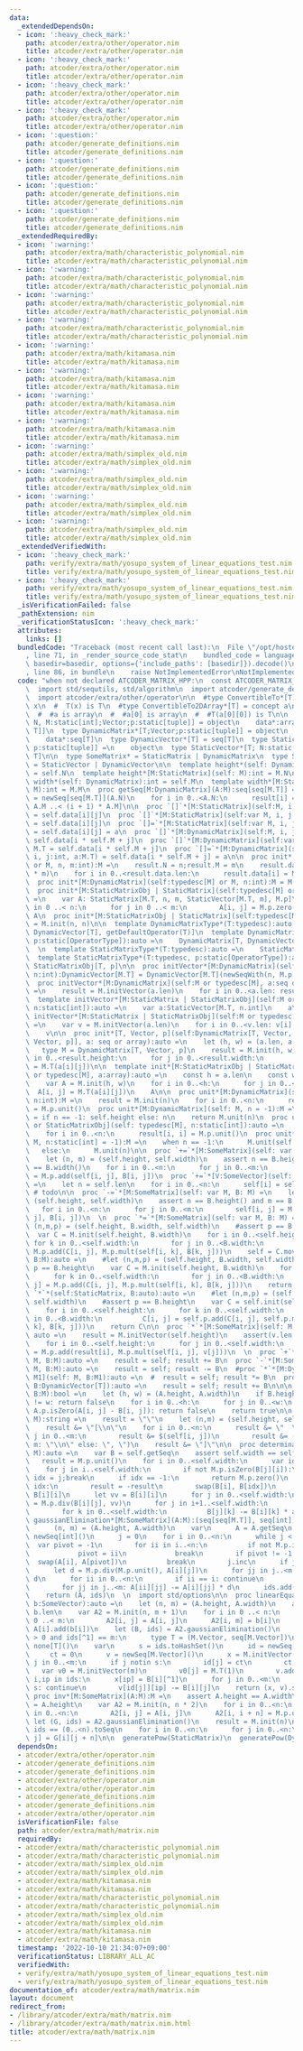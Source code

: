 ```yaml
---
data:
  _extendedDependsOn:
  - icon: ':heavy_check_mark:'
    path: atcoder/extra/other/operator.nim
    title: atcoder/extra/other/operator.nim
  - icon: ':heavy_check_mark:'
    path: atcoder/extra/other/operator.nim
    title: atcoder/extra/other/operator.nim
  - icon: ':heavy_check_mark:'
    path: atcoder/extra/other/operator.nim
    title: atcoder/extra/other/operator.nim
  - icon: ':heavy_check_mark:'
    path: atcoder/extra/other/operator.nim
    title: atcoder/extra/other/operator.nim
  - icon: ':question:'
    path: atcoder/generate_definitions.nim
    title: atcoder/generate_definitions.nim
  - icon: ':question:'
    path: atcoder/generate_definitions.nim
    title: atcoder/generate_definitions.nim
  - icon: ':question:'
    path: atcoder/generate_definitions.nim
    title: atcoder/generate_definitions.nim
  - icon: ':question:'
    path: atcoder/generate_definitions.nim
    title: atcoder/generate_definitions.nim
  _extendedRequiredBy:
  - icon: ':warning:'
    path: atcoder/extra/math/characteristic_polynomial.nim
    title: atcoder/extra/math/characteristic_polynomial.nim
  - icon: ':warning:'
    path: atcoder/extra/math/characteristic_polynomial.nim
    title: atcoder/extra/math/characteristic_polynomial.nim
  - icon: ':warning:'
    path: atcoder/extra/math/characteristic_polynomial.nim
    title: atcoder/extra/math/characteristic_polynomial.nim
  - icon: ':warning:'
    path: atcoder/extra/math/characteristic_polynomial.nim
    title: atcoder/extra/math/characteristic_polynomial.nim
  - icon: ':warning:'
    path: atcoder/extra/math/kitamasa.nim
    title: atcoder/extra/math/kitamasa.nim
  - icon: ':warning:'
    path: atcoder/extra/math/kitamasa.nim
    title: atcoder/extra/math/kitamasa.nim
  - icon: ':warning:'
    path: atcoder/extra/math/kitamasa.nim
    title: atcoder/extra/math/kitamasa.nim
  - icon: ':warning:'
    path: atcoder/extra/math/kitamasa.nim
    title: atcoder/extra/math/kitamasa.nim
  - icon: ':warning:'
    path: atcoder/extra/math/simplex_old.nim
    title: atcoder/extra/math/simplex_old.nim
  - icon: ':warning:'
    path: atcoder/extra/math/simplex_old.nim
    title: atcoder/extra/math/simplex_old.nim
  - icon: ':warning:'
    path: atcoder/extra/math/simplex_old.nim
    title: atcoder/extra/math/simplex_old.nim
  - icon: ':warning:'
    path: atcoder/extra/math/simplex_old.nim
    title: atcoder/extra/math/simplex_old.nim
  _extendedVerifiedWith:
  - icon: ':heavy_check_mark:'
    path: verify/extra/math/yosupo_system_of_linear_equations_test.nim
    title: verify/extra/math/yosupo_system_of_linear_equations_test.nim
  - icon: ':heavy_check_mark:'
    path: verify/extra/math/yosupo_system_of_linear_equations_test.nim
    title: verify/extra/math/yosupo_system_of_linear_equations_test.nim
  _isVerificationFailed: false
  _pathExtension: nim
  _verificationStatusIcon: ':heavy_check_mark:'
  attributes:
    links: []
  bundledCode: "Traceback (most recent call last):\n  File \"/opt/hostedtoolcache/Python/3.10.8/x64/lib/python3.10/site-packages/onlinejudge_verify/documentation/build.py\"\
    , line 71, in _render_source_code_stat\n    bundled_code = language.bundle(stat.path,\
    \ basedir=basedir, options={'include_paths': [basedir]}).decode()\n  File \"/opt/hostedtoolcache/Python/3.10.8/x64/lib/python3.10/site-packages/onlinejudge_verify/languages/nim.py\"\
    , line 86, in bundle\n    raise NotImplementedError\nNotImplementedError\n"
  code: "when not declared ATCODER_MATRIX_HPP:\n  const ATCODER_MATRIX_HPP* = 1\n\
    \  import std/sequtils, std/algorithm\n  import atcoder/generate_definitions\n\
    \  import atcoder/extra/other/operator\n\n  #type ConvertibleTo*[T] = concept\
    \ x\n  #  T(x) is T\n  #type ConvertibleTo2DArray*[T] = concept a\n  #  true\n\
    \  #  #a is array\n  #  #a[0] is array\n  #  #T(a[0][0]) is T\n\n  type StaticMatrix*[T;\
    \ N, M:static[int];Vector;p:static[tuple]] = object\n    data*:array[N, array[M,\
    \ T]]\n  type DynamicMatrix*[T;Vector;p:static[tuple]] = object\n    N*, M*:int\n\
    \    data*:seq[T]\n  type DynamicVector*[T] = seq[T]\n  type StaticMatrixObj*[T;\
    \ p:static[tuple]] =\n    object\n  type StaticVector*[T; N:static[int]] = array[N,\
    \ T]\n\n  type SomeMatrix* = StaticMatrix | DynamicMatrix\n  type SomeVector*\
    \ = StaticVector | DynamicVector\n\n  template height*(self: DynamicMatrix):int\
    \ = self.N\n  template height*[M:StaticMatrix](self: M):int = M.N\n  template\
    \ width*(self: DynamicMatrix):int = self.M\n  template width*[M:StaticMatrix](self:\
    \ M):int = M.M\n  proc getSeq[M:DynamicMatrix](A:M):seq[seq[M.T]] =\n    result\
    \ = newSeq[seq[M.T]](A.N)\n    for i in 0..<A.N:\n      result[i] = A.data[i *\
    \ A.M ..< (i + 1) * A.M]\n\n  proc `[]`*[M:StaticMatrix](self:M, i, j:int):M.T\
    \ = self.data[i][j]\n  proc `[]`*[M:StaticMatrix](self:var M, i, j:int):var M.T\
    \ = self.data[i][j]\n  proc `[]=`*[M:StaticMatrix](self:var M, i, j:int, a:M.T)\
    \ = self.data[i][j] = a\n  proc `[]`*[M:DynamicMatrix](self:M, i, j:int):M.T =\
    \ self.data[i * self.M + j]\n  proc `[]`*[M:DynamicMatrix](self:var M, i, j:int):var\
    \ M.T = self.data[i * self.M + j]\n  proc `[]=`*[M:DynamicMatrix](self:var M,\
    \ i, j:int, a:M.T) = self.data[i * self.M + j] = a\n\n  proc init*[M:DynamicMatrix](self:typedesc[M]\
    \ or M, n, m:int):M =\n    result.N = n;result.M = m\n    result.data.setLen(n\
    \ * m)\n    for i in 0..<result.data.len:\n      result.data[i] = M.p.zero()\n\
    \  proc init*[M:DynamicMatrix](self:typedesc[M] or M, n:int):M = M.init(n, n)\n\
    \  proc init*[M:StaticMatrixObj | StaticMatrix](self:typedesc[M] or M, n, m:static[int]):auto\
    \ =\n    var A: StaticMatrix[M.T, n, m, StaticVector[M.T, m], M.p]\n    for i\
    \ in 0 ..< n:\n      for j in 0 ..< m:\n        A[i, j] = M.p.zero()\n    return\
    \ A\n  proc init*[M:StaticMatrixObj | StaticMatrix](self:typedesc[M] or M, n:static[int]):auto\
    \ = M.init(n, n)\n\n  template DynamicMatrixType*(T:typedesc):auto =\n    DynamicMatrix[T,\
    \ DynamicVector[T], getDefaultOperator(T)]\n  template DynamicMatrixType*(T:typedesc,\
    \ p:static[OperatorType]):auto =\n    DynamicMatrix[T, DynamicVector[T], p]\n\
    \  \n  template StaticMatrixType*(T:typedesc):auto =\n    StaticMatrixObj[T, getDefaultOperator(T)]\n\
    \  template StaticMatrixType*(T:typedesc, p:static[OperatorType]):auto =\n   \
    \ StaticMatrixObj[T, p]\n\n  proc initVector*[M:DynamicMatrix](self:M or typedesc[M],\
    \ n:int):DynamicVector[M.T] = DynamicVector[M.T](newSeqWith(n, M.p.zero()))\n\
    \  proc initVector*[M:DynamicMatrix](self:M or typedesc[M], a:seq or array):DynamicVector[M.T]\
    \ =\n    result = M.initVector(a.len)\n    for i in 0..<a.len: result[i] = M.T(a[i])\n\
    \  template initVector*[M:StaticMatrix | StaticMatrixObj](self:M or typedesc[M],\
    \ n:static[int]):auto =\n    var a:StaticVector[M.T, n.int]\n    a\n  template\
    \ initVector*[M:StaticMatrix | StaticMatrixObj](self:M or typedesc[M], a:array):auto\
    \ =\n    var v = M.initVector(a.len)\n    for i in 0..<v.len: v[i] = M.T(a[i])\n\
    \    v\n\n  proc init*[T, Vector, p](self:DynamicMatrix[T, Vector, p] or typedesc[DynamicMatrix[T,\
    \ Vector, p]], a: seq or array):auto =\n    let (h, w) = (a.len, a[0].len)\n \
    \   type M = DynamicMatrix[T, Vector, p]\n    result = M.init(h, w)\n    for i\
    \ in 0..<result.height:\n      for j in 0..<result.width:\n        result[i, j]\
    \ = M.T(a[i][j])\n\n  template init*[M:StaticMatrixObj | StaticMatrix](self:M\
    \ or typedesc[M], a:array):auto =\n    const h = a.len\n    const w = a[0].len\n\
    \    var A = M.init(h, w)\n    for i in 0..<h:\n      for j in 0..<w:\n      \
    \  A[i, j] = M.T(a[i][j])\n    A\n\n  proc unit*[M:DynamicMatrix](self: typedesc[M],\
    \ n:int):M =\n    result = M.init(n)\n    for i in 0..<n:\n      result[i, i]\
    \ = M.p.unit()\n  proc unit*[M:DynamicMatrix](self: M, n = -1):M =\n    let n\
    \ = if n == -1: self.height else: n\n    return M.unit(n)\n  proc unit*[M:StaticMatrix\
    \ or StaticMatrixObj](self: typedesc[M], n:static[int]):auto =\n    result = M.init(n)\n\
    \    for i in 0..<n:\n      result[i, i] = M.p.unit()\n  proc unit*[M:StaticMatrix](self:\
    \ M, n:static[int] = -1):M =\n    when n == -1:\n      M.unit(self.height)\n \
    \   else:\n      M.unit(n)\n\n  proc `+=`*[M:SomeMatrix](self: var M, B: M) =\n\
    \    let (n, m) = (self.height, self.width)\n    assert n == B.height() and m\
    \ == B.width()\n    for i in 0..<n:\n      for j in 0..<m:\n        self[i, j]\
    \ = M.p.add(self[i, j], B[i, j])\n  proc `+=`*[V:SomeVector](self: var V, B:V)\
    \ =\n    let n = self.len\n    for i in 0..<n:\n      self[i] = self[i] + B[i]\
    \ # todo\n\n  proc `-=`*[M:SomeMatrix](self: var M, B: M) =\n    let (n, m) =\
    \ (self.height, self.width)\n    assert n == B.height() and m == B.width()\n \
    \   for i in 0..<n:\n      for j in 0..<m:\n        self[i, j] = M.p.subt(self[i,\
    \ j], B[i, j])\n  \n  proc `*=`*[M:SomeMatrix](self: var M, B: M) =\n    #let\
    \ (n,m,p) = (self.height, B.width, self.width)\n    #assert p == B.height\n  \
    \  var C = M.init(self.height, B.width)\n    for i in 0..<self.height:\n     \
    \ for k in 0..<self.width:\n        for j in 0..<B.width:\n          C[i, j] =\
    \ M.p.add(C[i, j], M.p.mult(self[i, k], B[k, j]))\n    self = C.move\n  proc `*`*[M:DynamicMatrix](self:M,\
    \ B:M):auto =\n    #let (n,m,p) = (self.height, B.width, self.width)\n    #assert\
    \ p == B.height\n    var C = M.init(self.height, B.width)\n    for i in 0..<self.height:\n\
    \      for k in 0..<self.width:\n        for j in 0..<B.width:\n          C[i,\
    \ j] = M.p.add(C[i, j], M.p.mult(self[i, k], B[k, j]))\n    return C\n\n  proc\
    \ `*`*(self:StaticMatrix, B:auto):auto =\n    #let (n,m,p) = (self.height, B.width,\
    \ self.width)\n    #assert p == B.height\n    var C = self.init(self.height, B.width)\n\
    \    for i in 0..<self.height:\n      for k in 0..<self.width:\n        for j\
    \ in 0..<B.width:\n          C[i, j] = self.p.add(C[i, j], self.p.mult(self[i,\
    \ k], B[k, j]))\n    return C\n\n  proc `*`*[M:SomeMatrix](self: M, v: M.Vector):\
    \ auto =\n    result = M.initVector(self.height)\n    assert(v.len == self.width)\n\
    \    for i in 0..<self.height:\n      for j in 0..<self.width:\n          result[i]\
    \ = M.p.add(result[i], M.p.mult(self[i, j], v[j]))\n  \n  proc `+`*[M:SomeMatrix](self:\
    \ M, B:M):auto =\n    result = self; result += B\n  proc `-`*[M:SomeMatrix](self:\
    \ M, B:M):auto =\n    result = self; result -= B\n  #proc `*`*[M:DynamicMatrix,\
    \ M1](self: M, B:M1):auto =\n  #  result = self; result *= B\n  proc `+`*[T](self,\
    \ B:DynamicVector[T]):auto =\n    result = self; result += B\n\n\n  proc equals*[M:SomeMatrix](A,\
    \ B:M):bool =\n    let (h, w) = (A.height, A.width)\n    if B.height != h or B.width\
    \ != w: return false\n    for i in 0..<h:\n      for j in 0..<w:\n        if not\
    \ A.p.isZero(A[i, j] - B[i, j]): return false\n    return true\n\n  proc toString*[M:SomeMatrix](self:\
    \ M):string =\n    result = \"\"\n    let (n,m) = (self.height, self.width)\n\
    \    result &= \"[\\n\"\n    for i in 0..<n:\n      result &= \"  \"\n      for\
    \ j in 0..<m:\n        result &= $(self[i, j])\n        result &= (if j + 1 ==\
    \ m: \"\\n\" else: \", \")\n    result &= \"]\"\n\n  proc determinant*[M:SomeMatrix](self:\
    \ M):auto =\n    var B = self.getSeq\n    assert self.width == self.height\n \
    \   result = M.p.unit()\n    for i in 0..<self.width:\n      var idx = -1\n  \
    \    for j in i..<self.width:\n        if not M.p.isZero(B[j][i]):\n         \
    \ idx = j;break\n      if idx == -1:\n        return M.p.zero()\n      if i !=\
    \ idx:\n        result = -result\n        swap(B[i], B[idx])\n      result *=\
    \ B[i][i]\n      let vv = B[i][i]\n      for j in 0..<self.width:\n        B[i][j]\
    \ = M.p.div(B[i][j], vv)\n      for j in i+1..<self.width:\n        let a = B[j][i]\n\
    \        for k in 0..<self.width:\n          B[j][k] -= B[i][k] * a\n\n  proc\
    \ gaussianElimination*[M:SomeMatrix](A:M):(seq[seq[M.T]], seq[int]) =\n    let\n\
    \      (n, m) = (A.height, A.width)\n    var\n      A = A.getSeq\n      ids =\
    \ newSeq[int]()\n      j = 0\n    for i in 0..<n:\n      while j < m:\n      \
    \  var pivot = -1\n        for ii in i..<n:\n          if not M.p.isZero(A[ii][j]):\n\
    \            pivot = ii\n            break\n        if pivot != -1:\n        \
    \  swap(A[i], A[pivot])\n          break\n        j.inc\n      if j == m: break\n\
    \      let d = M.p.div(M.p.unit(), A[i][j])\n      for jj in j..<m: A[i][jj] *=\
    \ d\n      for ii in 0..<n:\n        if ii == i: continue\n        let d = A[ii][j]\n\
    \        for jj in j..<m: A[ii][jj] -= A[i][jj] * d\n      ids.add(j)\n      j.inc\n\
    \    return (A, ids)\n  \n  import std/options\n\n  proc linearEquations*[M:SomeMatrix](A:M,\
    \ b:SomeVector):auto =\n    let (n, m) = (A.height, A.width)\n    assert n ==\
    \ b.len\n    var A2 = M.init(n, m + 1)\n    for i in 0 ..< n:\n      for j in\
    \ 0 ..< m:\n        A2[i, j] = A[i, j]\n      A2[i, m] = b[i]\n    #for i in 0..<n:\
    \ A[i].add(b[i])\n    let (B, ids) = A2.gaussianElimination()\n    if ids.len\
    \ > 0 and ids[^1] == m:\n      type T = (M.Vector, seq[M.Vector])\n      return\
    \ none[T]()\n    var\n      s = ids.toHashSet()\n      id = newSeq[int](m)\n \
    \     ct = 0\n      v = newSeq[M.Vector]()\n      x = M.initVector(m)\n    for\
    \ j in 0..<m:\n      if j notin s:\n        id[j] = ct\n        ct.inc\n     \
    \   var v0 = M.initVector(m)\n        v0[j] = M.T(1)\n        v.add(v0)\n    for\
    \ i,ip in ids:\n      x[ip] = B[i][^1]\n      for j in 0..<m:\n        if j in\
    \ s: continue\n        v[id[j]][ip] -= B[i][j]\n    return (x, v).some\n  \n \
    \ proc inv*[M:SomeMatrix](A:M):M =\n    assert A.height == A.width\n    let n\
    \ = A.height\n    var A2 = M.init(n, n * 2)\n    for i in 0..<n:\n      for j\
    \ in 0..<n:\n        A2[i, j] = A[i, j]\n      A2[i, i + n] = M.p.unit()\n   \
    \ let (G, ids) = A2.gaussianElimination()\n    result = M.init(n)\n    assert\
    \ ids == (0..<n).toSeq\n    for i in 0..<n:\n      for j in 0..<n:\n        result[i,\
    \ j] = G[i][j + n]\n\n  generatePow(StaticMatrix)\n  generatePow(DynamicMatrix)\n"
  dependsOn:
  - atcoder/extra/other/operator.nim
  - atcoder/generate_definitions.nim
  - atcoder/generate_definitions.nim
  - atcoder/extra/other/operator.nim
  - atcoder/extra/other/operator.nim
  - atcoder/generate_definitions.nim
  - atcoder/generate_definitions.nim
  - atcoder/extra/other/operator.nim
  isVerificationFile: false
  path: atcoder/extra/math/matrix.nim
  requiredBy:
  - atcoder/extra/math/characteristic_polynomial.nim
  - atcoder/extra/math/characteristic_polynomial.nim
  - atcoder/extra/math/simplex_old.nim
  - atcoder/extra/math/simplex_old.nim
  - atcoder/extra/math/kitamasa.nim
  - atcoder/extra/math/kitamasa.nim
  - atcoder/extra/math/characteristic_polynomial.nim
  - atcoder/extra/math/characteristic_polynomial.nim
  - atcoder/extra/math/simplex_old.nim
  - atcoder/extra/math/simplex_old.nim
  - atcoder/extra/math/kitamasa.nim
  - atcoder/extra/math/kitamasa.nim
  timestamp: '2022-10-10 21:34:07+09:00'
  verificationStatus: LIBRARY_ALL_AC
  verifiedWith:
  - verify/extra/math/yosupo_system_of_linear_equations_test.nim
  - verify/extra/math/yosupo_system_of_linear_equations_test.nim
documentation_of: atcoder/extra/math/matrix.nim
layout: document
redirect_from:
- /library/atcoder/extra/math/matrix.nim
- /library/atcoder/extra/math/matrix.nim.html
title: atcoder/extra/math/matrix.nim
---
```

